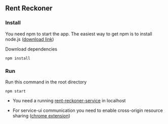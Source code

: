 ## Rent Reckoner

### Install
You need npm to start the app. The easiest way to get npm is to install node.js ([download link](https://nodejs.org/en/download/))

Download dependencies
```
npm install
```

### Run
Run this command in the root directory 
```
npm start
```

- You need a running [rent-reckoner-service](https://github.com/reveland/rent-reckoner-service) in localhost

- For service-ui communication you need to enable cross-origin resource sharing ([chrome extension](https://chrome.google.com/webstore/detail/allow-control-allow-origi/nlfbmbojpeacfghkpbjhddihlkkiljbi/reviews?hl=en))
